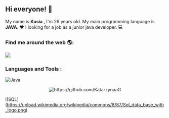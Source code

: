 ## Hi everyone! 👋
My name is **Kasia** , I'm 26 years old. 
My main programming language is **JAVA**. ❤️ I looking for a job as a junior java developer. 💻



### Find me around the web 🌎:

<p align="left">
  <a target="_blank"href="https://www.linkedin.com/in/katarzyna-gnoza/"><img src="https://img.shields.io/badge/linkedin-%230077B5.svg?&style=for-the-badge&logo=linkedin&logoColor=white" /></a>&nbsp;&nbsp;&nbsp;&nbsp;


### Languages and Tools :

![Java](https://img.shields.io/badge/java-%23ED8B00.svg?style=for-the-badge&logo=java&logoColor=white)
<p align="center">
  
  <img src="https://komarev.com/ghpvc/?username=KatarzynaaG" alt="https://github.com/KatarzynaaG" />
</p>

![SQL] (https://upload.wikimedia.org/wikipedia/commons/8/87/Sql_data_base_with_logo.png)

